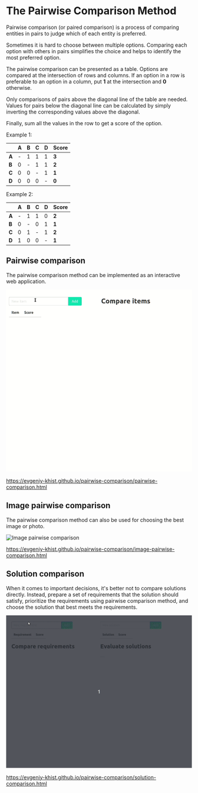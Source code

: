 # The Pairwise Comparison Method

Pairwise comparison (or paired comparison) is a process of comparing entities in pairs to judge which of each entity is preferred.

Sometimes it is hard to choose between multiple options.
Comparing each option with others in pairs simplifies the choice and helps to identify the most preferred option.

The pairwise comparison can be presented as a table.
Options are compared at the intersection of rows and columns.
If an option in a row is preferable to an option in a column, put **1** at the intersection and **0** otherwise.

Only comparisons of pairs above the diagonal line of the table are needed.
Values for pairs below the diagonal line can be calculated by simply inverting the corresponding values above the diagonal.

Finally, sum all the values in the row to get a score of the option.

Example 1:

|   | **A** | **B** | **C** | **D** | **Score** |
|---|---|---|---|---|---|
| **A** | - | 1 | 1 | 1 | **3** |
| **B** | 0 | - | 1 | 1 | **2** |
| **C** | 0 | 0 | - | 1 | **1** |
| **D** | 0 | 0 | 0 | - | **0** |

Example 2:

|   | **A** | **B** | **C** | **D** | **Score** |
|---|---|---|---|---|---|
| **A** | - | 1 | 1 | 0 | **2** |
| **B** | 0 | - | 0 | 1 | **1** |
| **C** | 0 | 1 | - | 1 | **2** |
| **D** | 1 | 0 | 0 | - | **1** |

## Pairwise comparison

The pairwise comparison method can be implemented as an interactive web application.

![Pairwise comparison demo](pairwise-comparison.gif)

https://evgeniy-khist.github.io/pairwise-comparison/pairwise-comparison.html

## Image pairwise comparison

The pairwise comparison method can also be used for choosing the best image or photo.

![Image pairwise comparison](image-pairwise-comparison.gif)

https://evgeniy-khist.github.io/pairwise-comparison/image-pairwise-comparison.html

## Solution comparison

When it comes to important decisions, it's better not to compare solutions directly.
Instead, prepare a set of requirements that the solution should satisfy, 
prioritize the requirements using pairwise comparison method, 
and choose the solution that best meets the requirements.

![Solution comparison](solution-comparison.gif)

https://evgeniy-khist.github.io/pairwise-comparison/solution-comparison.html